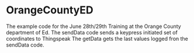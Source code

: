 # OrangeCountyED

The example code for the June 28th/29th Training at the Orange County department of Ed.
The sendData code sends a keypress initiated set of coordinates to Thingspeak
The getData gets the last values logged fron the sendData code.
